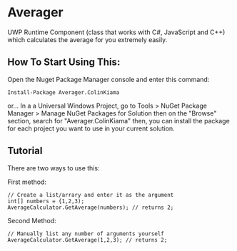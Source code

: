 # Averager
UWP Runtime Component (class that works with C#, JavaScript and C++) which calculates the average for you extremely easily.


## How To Start Using This:
Open the Nuget Package Manager console and enter this command: 

`Install-Package Averager.ColinKiama`

or...
In a a Universal Windows Project, go to Tools > NuGet Package Manager > Manage NuGet Packages for Solution then on the "Browse" section, search for "Averager.ColinKiama" then, you can install the package for each project you want to use in your current solution.

## Tutorial
There are two ways to use this:

First method:
```
// Create a list/arrary and enter it as the argument
int[] numbers = {1,2,3);
AverageCalculator.GetAverage(numbers); // returns 2;
```

Second Method: 
```
// Manually list any number of arguments yourself
AverageCalculator.GetAverage(1,2,3); // returns 2;
```
